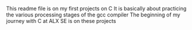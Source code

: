 This readme file is on my first projects on C
It is basically about practicing the various processing stages of the gcc compiler
The beginning of my journey with C at ALX SE is on these projects
